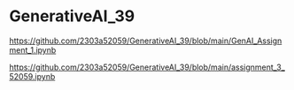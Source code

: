 # GenerativeAI_39
https://github.com/2303a52059/GenerativeAI_39/blob/main/GenAI_Assignment_1.ipynb

https://github.com/2303a52059/GenerativeAI_39/blob/main/assignment_3_52059.ipynb
